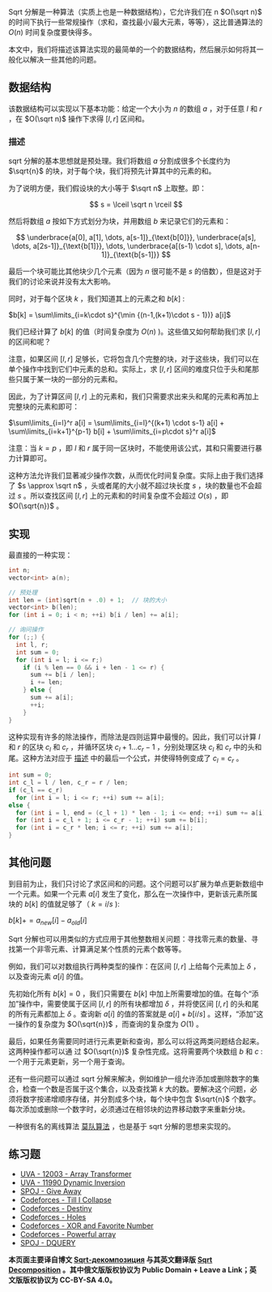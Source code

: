 Sqrt 分解是一种算法（实质上也是一种数据结构），它允许我们在 n $O(\sqrt n)$ 的时间下执行一些常规操作（求和，查找最小/最大元素，等等），这比普通算法的 $O(n)$ 时间复杂度要快得多。

本文中，我们将描述该算法实现的最简单的一个的数据结构，然后展示如何将其一般化以解决一些其他的问题。

## 数据结构

该数据结构可以实现以下基本功能：给定一个大小为 $n$ 的数组 $a$ ，对于任意 $l$ 和 $r$ ，在 $O(\sqrt n)$ 操作下求得 $[l,r]$ 区间和。

### 描述

sqrt 分解的基本思想就是预处理。我们将数组 $a$ 分割成很多个长度约为 $\sqrt{n}$ 的块，对于每个块，我们将预先计算其中的元素的和。

为了说明方便，我们假设块的大小等于 $\sqrt n$ 上取整。即：

$$
s = \lceil \sqrt n \rceil 
$$

然后将数组 $a$ 按如下方式划分为块，并用数组 $b$ 来记录它们的元素和：

$$
 \underbrace{a[0], a[1], \dots, a[s-1]}_{\text{b[0]}}, \underbrace{a[s], \dots, a[2s-1]}_{\text{b[1]}}, \dots, \underbrace{a[(s-1) \cdot s], \dots, a[n-1]}_{\text{b[s-1]}} 
$$

最后一个块可能比其他块少几个元素（因为 $n$ 很可能不是 $s$ 的倍数），但是这对于我们的讨论来说并没有太大影响。

同时，对于每个区块 $k$ ，我们知道其上的元素之和 $b[k]$ :

 $b[k] = \sum\limits_{i=k\cdot s}^{\min {(n-1,(k+1)\cdot s - 1})} a[i]$ 

我们已经计算了 $b[k]$ 的值（时间复杂度为 $O(n)$ )。这些值又如何帮助我们求 $[l, r]$ 的区间和呢？

注意，如果区间 $[l, r]$ 足够长，它将包含几个完整的块，对于这些块，我们可以在单个操作中找到它们中元素的总和。实际上，求 $[l, r]$ 区间的难度只位于头和尾那些只属于某一块的一部分的元素和。

因此，为了计算区间 $[l, r]$ 上的元素和，我们只需要求出来头和尾的元素和再加上完整块的元素和即可：

 $\sum\limits_{i=l}^r a[i] = \sum\limits_{i=l}^{(k+1) \cdot s-1} a[i] + \sum\limits_{i=k+1}^{p-1} b[i] + \sum\limits_{i=p\cdot s}^r a[i]$ 

注意：当 $k = p$ ，即 $l$ 和 $r$ 属于同一区块时，不能使用该公式，其和只需要进行暴力计算即可。

这种方法允许我们显著减少操作次数，从而优化时间复杂度。实际上由于我们选择了 $s \approx \sqrt n$ ，头或者尾的大小就不超过块长度 $s$ ，块的数量也不会超过 $s$ 。所以查找区间 $[l, r]$ 上的元素和的时间复杂度不会超过 $O(s)$ ，即 $O(\sqrt{n})$ 。

## 实现

最直接的一种实现：

```cpp
int n;
vector<int> a(n);

// 预处理
int len = (int)sqrt(n + .0) + 1;  // 块的大小
vector<int> b(len);
for (int i = 0; i < n; ++i) b[i / len] += a[i];

// 询问操作
for (;;) {
  int l, r;
  int sum = 0;
  for (int i = l; i <= r;)
    if (i % len == 0 && i + len - 1 <= r) {
      sum += b[i / len];
      i += len;
    } else {
      sum += a[i];
      ++i;
    }
}
```

这种实现有许多的除法操作，而除法是四则运算中最慢的。因此，我们可以计算 $l$ 和 $r$ 的区块 $c_l$ 和 $c_r$ ，并循环区块 $c_l+1 \dots c_r-1$ ，分别处理区块 $c_l$ 和 $c_r$ 中的头和尾。这种方法对应于 [描述](#描述) 中的最后一个公式，并使得特例变成了 $c_l = c_r$ 。

```cpp
int sum = 0;
int c_l = l / len, c_r = r / len;
if (c_l == c_r)
  for (int i = l; i <= r; ++i) sum += a[i];
else {
  for (int i = l, end = (c_l + 1) * len - 1; i <= end; ++i) sum += a[i];
  for (int i = c_l + 1; i <= c_r - 1; ++i) sum += b[i];
  for (int i = c_r * len; i <= r; ++i) sum += a[i];
}
```

## 其他问题

到目前为止，我们只讨论了求区间和的问题。这个问题可以扩展为单点更新数组中一个元素。如果一个元素 $a[i]$ 发生了变化，那么在一次操作中，更新该元素所属块的 $b[k]$ 的值就足够了（ $k = i / s$ ):

 $b[k] += a_{new}[i] - a_{old}[i]$ 

Sqrt 分解也可以用类似的方式应用于其他整数相关问题：寻找零元素的数量、寻找第一个非零元素、计算满足某个性质的元素个数等等。

例如，我们可以对数组执行两种类型的操作：在区间 $[l, r]$ 上给每个元素加上 $\delta$ ，以及查询元素 $a[i]$ 的值。

先初始化所有 $b[k] = 0$ ，我们只需要在 $b[k]$ 中加上所需要增加的值。在每个“添加”操作中，需要使属于区间 $[l, r]$ 的所有块都增加 $\delta$ ，并将使区间 $[l, r]$ 的头和尾的所有元素都加上 $\delta$ 。查询新 $a[i]$ 的值的答案就是 $a[i] + b[i/s]$ 。这样，“添加”这一操作的复杂度为 $O(\sqrt{n})$ ，而查询的复杂度为 $O(1)$ 。

最后，如果任务需要同时进行元素更新和查询，那么可以将这两类问题结合起来。这两种操作都可以通 过 $O(\sqrt{n})$ 复杂性完成。这将需要两个块数组 $b$ 和 $c$ : 一个用于元素更新，另一个用于查询。

还有一些问题可以通过 sqrt 分解来解决，例如维护一组允许添加或删除数字的集合，检查一个数是否属于这个集合，以及查找第 $k$ 大的数。要解决这个问题，必须将数字按递增顺序存储，并分割成多个块，每个块中包含 $\sqrt{n}$ 个数字。每次添加或删除一个数字时，必须通过在相邻块的边界移动数字来重新分块。

一种很有名的离线算法 [莫队算法](../misc/mo-algo.md) ，也是基于 sqrt 分解的思想来实现的。

## 练习题

-  [UVA - 12003 - Array Transformer](https://uva.onlinejudge.org/index.php?option=com_onlinejudge&Itemid=8&page=show_problem&problem=3154) 
-  [UVA - 11990 Dynamic Inversion](https://uva.onlinejudge.org/index.php?option=com_onlinejudge&Itemid=8&page=show_problem&problem=3141) 
-  [SPOJ - Give Away](http://www.spoj.com/problems/GIVEAWAY/) 
-  [Codeforces - Till I Collapse](http://codeforces.com/contest/786/problem/C) 
-  [Codeforces - Destiny](http://codeforces.com/contest/840/problem/D) 
-  [Codeforces - Holes](http://codeforces.com/contest/13/problem/E) 
-  [Codeforces - XOR and Favorite Number](https://codeforces.com/problemset/problem/617/E) 
-  [Codeforces - Powerful array](http://codeforces.com/problemset/problem/86/D) 
-  [SPOJ - DQUERY](https://www.spoj.com/problems/DQUERY) 

 **本页面主要译自博文 [Sqrt-декомпозиция](http://e-maxx.ru/algo/sqrt_decomposition) 与其英文翻译版 [Sqrt Decomposition](https://cp-algorithms.com/data_structures/sqrt_decomposition.html) 。其中俄文版版权协议为 Public Domain + Leave a Link；英文版版权协议为 CC-BY-SA 4.0。** 
